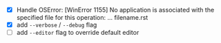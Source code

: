 - [x] Handle OSError: [WinError 1155] No application is associated with the specified file for this operation: ... filename.rst
- [x] add `--verbose` / `--debug` flag
- [ ] add `--editor` flag to override default editor
